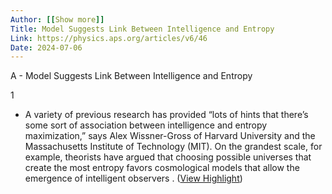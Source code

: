 ```yaml
---
Author: [[Show more]]
Title: Model Suggests Link Between Intelligence and Entropy
Link: https://physics.aps.org/articles/v6/46
Date: 2024-07-06
---
```

A - Model Suggests Link Between Intelligence and Entropy

1
- A variety of previous research has provided “lots of hints that there’s some sort of association between intelligence and entropy maximization,” says Alex Wissner-Gross of Harvard University and the Massachusetts Institute of Technology (MIT). On the grandest scale, for example, theorists have argued that choosing possible universes that create the most entropy favors cosmological models that allow the emergence of intelligent observers . ([View Highlight](https://instapaper.com/read/1557084907/21408276))
